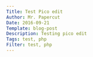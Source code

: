 ```yaml
---
Title: Test Pico edit
Author: Mr. Papercut
Date: 2016-09-21
Template: blog-post
Description: Testing pico edit
Tags: test, php
Filter: test, php
---
```


